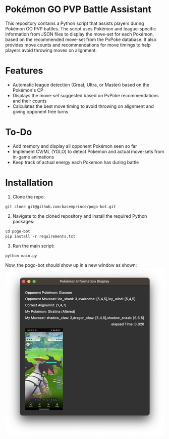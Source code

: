 # Pokémon GO PVP Battle Assistant

This repository contains a Python script that assists players during Pokémon GO PVP battles. The script uses Pokémon and league-specific information from JSON files to display the move-set for each Pokémon, based on the recommended move-set from the PvPoke database. It also provides move counts and recommendations for move timings to help players avoid throwing moves on alignment.

# Features
* Automatic league detection (Great, Ultra, or Master) based on the Pokémon's CP
* Displays the move-set suggested based on PvPoke recommendations and their counts
* Calculates the best move timing to avoid throwing on alignment and giving opponent free turns

# To-Do
* Add memory and display all opponent Pokémon seen so far
* Implement CV/ML (YOLO) to detect Pokemon and actual move-sets from in-game animations
* Keep track of actual energy each Pokemon has during battle


# Installation
1. Clone the repo: 
```
git clone git@github.com:basemprince/pogo-bot.git
```
2. Navigate to the cloned repository and install the required Python packages:
```
cd pogo-bot
pip install -r requirements.txt
```
3. Run the main script:
```
python main.py
```
Now, the pogo-bot should show up in a new window as shown:
![App UI Screenshot](templates/app-ui.png "App UI")

